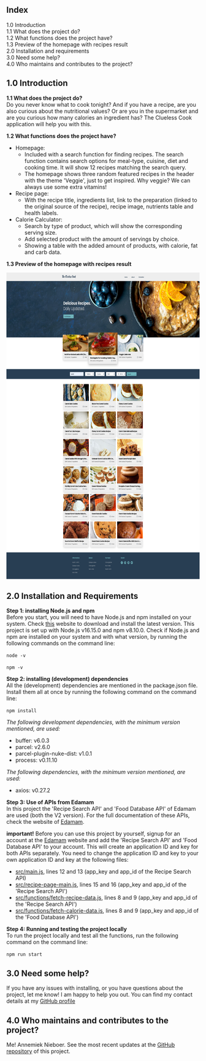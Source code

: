 Index
------------

1.0 Introduction  
  1.1 What does the project do?  
  1.2 What functions does the project have?  
  1.3 Preview of the homepage with recipes result  
2.0 Installation and requirements  
3.0 Need some help?  
4.0 Who maintains and contributes to the project?

1.0 Introduction
------------

**1.1 What does the project do?**  
Do you never know what to cook tonight? And if you have a recipe, are you also curious about the nutritional values? Or are you in the
supermarket and are you curious how many calories an ingredient has? The Clueless Cook application will help you with this.


**1.2 What functions does the project have?**  
- Homepage:
  - Included with a search function for finding recipes. The search function contains search options for meal-type, cuisine, diet and cooking time. It will show 12 recipes matching the search query.
  - The homepage shows three random featured recipes in the header with the theme 'Veggie', just to get inspired. Why veggie? We can always use some extra vitamins!
- Recipe page:
  - With the recipe title, ingredients list, link to the preparation (linked to the original source of the recipe), recipe image, nutrients table and health labels.
- Calorie Calculator:
  - Search by type of product, which will show the corresponding serving size.
  - Add selected product with the amount of servings by choice. 
  - Showing a table with the added amount of products, with calorie, fat and carb data. 

**1.3 Preview of the homepage with recipes result**

<img height="800" src="./assets/images/TheCluelessCook-Homepage.png" title="Preview of Homepage" width="706"/>

2.0 Installation and Requirements
-----------------------------

**Step 1: installing Node.js and npm**  
Before you start, you will need to have Node.js and npm installed on your system. Check [this](https://nodejs.org/en/download/) website to download and install the latest version. This project is set up with Node.js v16.15.0 and npm v8.10.0. Check if Node.js and npm are installed on your system and with what version, by running the following commands on the command line:

`node -v
`

`npm -v
`

**Step 2: installing (development) dependencies**  
All the (development) dependencies are mentioned in the package.json file. Install them all at once by running the following command on the command line:

`npm install
`

_The following development dependencies, with the minimum version mentioned, are used:_  
- buffer: v6.0.3
- parcel: v2.6.0
- parcel-plugin-nuke-dist: v1.0.1
- process: v0.11.10

_The following dependencies, with the minimum version mentioned, are used:_  
- axios: v0.27.2


**Step 3: Use of APIs from Edamam**  
In this project the 'Recipe Search API' and 'Food Database API' of Edamam are used (both the V2 version). For the full documentation of these APIs, check the website of [Edamam](https://www.edamam.com/). 

**important!** Before you can use this project by yourself, signup for an account at the [Edamam](https://www.edamam.com/) website and add the 'Recipe Search API' and 'Food Database API' to your account. This will create an application ID and key for both APIs separately. You need to change the application ID and key to your own application ID and key at the following files:
  - [src/main.js](src/main.js), lines 12 and 13 (app_key and app_id of the Recipe Search API)
  - [src/recipe-page-main.js](src/recipe-page-main.js), lines 15 and 16 (app_key and app_id of the 'Recipe Search API')
  - [src/functions/fetch-recipe-data.js](src/functions/fetch-recipe-data.js), lines 8 and 9 (app_key and app_id of the 'Recipe Search API')
  - [src/functions/fetch-calorie-data.js](src/functions/fetch-calorie-data.js), lines 8 and 9 (app_key and app_id of the 'Food Database API')

**Step 4: Running and testing the project locally**  
To run the project locally and test all the functions, run the following command on the command line:

`npm run start
`

3.0 Need some help?
-----------------------------
If you have any issues with installing, or you have questions about the project, let me know! I am happy to help you out. You can find my contact details at my [GitHub profile](https://github.com/AnnemiekNieboer/)

4.0 Who maintains and contributes to the project?
-----------------------------
Me! Annemiek Nieboer. See the most recent updates at the [GitHub repository](https://github.com/AnnemiekNieboer/eindopdracht-webdevelopment) of this project.